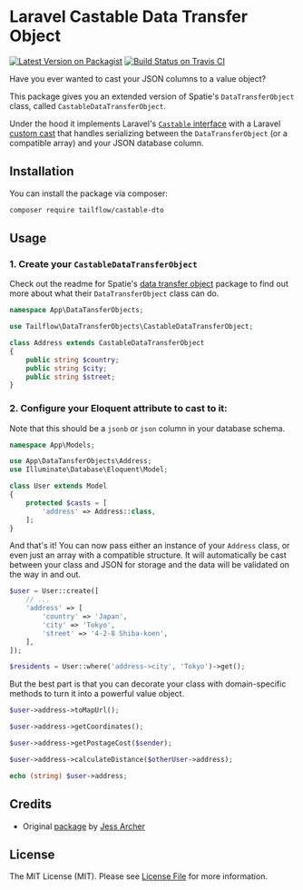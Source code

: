 # Laravel Castable Data Transfer Object

[![Latest Version on Packagist](https://img.shields.io/packagist/v/tailflow/castable-dto.svg)](https://packagist.org/packages/tailflow/castable-dto)
[![Build Status on Travis CI](https://img.shields.io/travis/tailflow/castable-dto)](https://travis-ci.org/tailflow/castable-dto)

Have you ever wanted to cast your JSON columns to a value object?

This package gives you an extended version of Spatie's `DataTransferObject` class, called `CastableDataTransferObject`.

Under the hood it implements Laravel's [`Castable` interface](https://laravel.com/docs/8.x/eloquent-mutators#castables) with a Laravel [custom cast](https://laravel.com/docs/7.x/eloquent-mutators#custom-casts) that handles serializing between the `DataTransferObject` (or a compatible array) and your JSON database column.

## Installation

You can install the package via composer:

```bash
composer require tailflow/castable-dto
```

## Usage

### 1. Create your `CastableDataTransferObject`

Check out the readme for Spatie's [data transfer object](https://github.com/spatie/data-transfer-object) package to find out more about what their `DataTransferObject` class can do.

``` php
namespace App\DataTansferObjects;

use Tailflow\DataTransferObjects\CastableDataTransferObject;

class Address extends CastableDataTransferObject
{
    public string $country;
    public string $city;
    public string $street;
}
```

### 2. Configure your Eloquent attribute to cast to it:

Note that this should be a `jsonb` or `json` column in your database schema.

```php
namespace App\Models;

use App\DataTansferObjects\Address;
use Illuminate\Database\Eloquent\Model;

class User extends Model
{
    protected $casts = [
        'address' => Address::class,
    ];
}
```

And that's it! You can now pass either an instance of your `Address` class, or even just an array with a compatible structure. It will automatically be cast between your class and JSON for storage and the data will be validated on the way in and out.

```php
$user = User::create([
    // ...
    'address' => [
        'country' => 'Japan',
        'city' => 'Tokyo',
        'street' => '4-2-8 Shiba-koen',
    ],
]);

$residents = User::where('address->city', 'Tokyo')->get();
```

But the best part is that you can decorate your class with domain-specific methods to turn it into a powerful value object.

```php
$user->address->toMapUrl();

$user->address->getCoordinates();

$user->address->getPostageCost($sender);

$user->address->calculateDistance($otherUser->address);

echo (string) $user->address;
```

## Credits

- Original [package](https://github.com/jessarcher/laravel-castable-data-transfer-object) by [Jess Archer](https://github.com/jessarcher)

## License

The MIT License (MIT). Please see [License File](LICENSE.md) for more information.